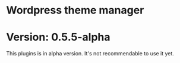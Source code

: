 # Wordpress theme manager
# Version: 0.5.5-alpha

This plugins is in alpha version. It's not recommendable to use it yet. 